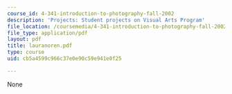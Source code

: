 ```yaml
---
course_id: 4-341-introduction-to-photography-fall-2002
description: 'Projects: Student projects on Visual Arts Program'
file_location: /coursemedia/4-341-introduction-to-photography-fall-2002/cb5a4599c966c37e0e90c59e941e0f25_lauranoren.pdf
file_type: application/pdf
layout: pdf
title: lauranoren.pdf
type: course
uid: cb5a4599c966c37e0e90c59e941e0f25

---
```

None